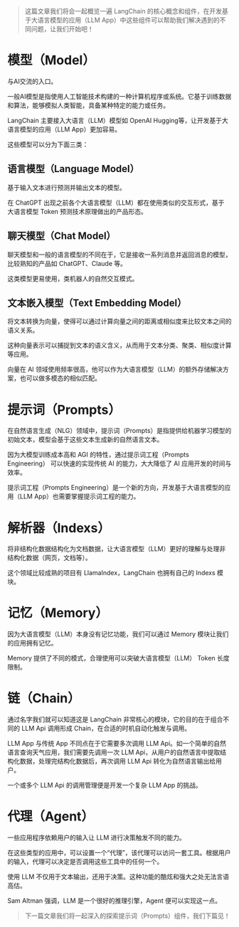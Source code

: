 > 这篇文章我们将会一起概览一遍 LangChain 的核心概念和组件，在开发基于大语言模型的应用（LLM App）中这些组件可以帮助我们解决遇到的不同问题，让我们开始吧！

# 模型（Model）

与AI交流的入口。

一般AI模型是指使用人工智能技术构建的一种计算机程序或系统。它基于训练数据和算法，能够模拟人类智能，具备某种特定的能力或任务。

LangChain 主要接入大语言（LLM）模型如 OpenAI Hugging等，让开发基于大语言模型的应用（LLM App）更加容易。

这些模型可以分为下面三类：

## 语言模型（Language Model）

基于输入文本进行预测并输出文本的模型。

在 ChatGPT 出现之前各个大语言模型（LLM）都在使用类似的交互形式，基于 大语言模型 Token 预测技术原理做出的产品形态。

## 聊天模型（Chat Model）

聊天模型和一般的语言模型的不同在于，它是接收一系列消息并返回消息的模型，比较熟知的产品如 ChatGPT、Claude 等。

这类模型更易使用，类机器人的自然交互模式。

## 文本嵌入模型（Text Embedding Model）

将文本转换为向量，使得可以通过计算向量之间的距离或相似度来比较文本之间的语义关系。

这种向量表示可以捕捉到文本的语义含义，从而用于文本分类、聚类、相似度计算等应用。

向量在 AI 领域使用频率很高，他可以作为大语言模型（LLM）的额外存储解决方案，也可以做多模态的相似匹配。

# 提示词（Prompts）

在自然语言生成（NLG）领域中，提示词（Prompts）是指提供给机器学习模型的初始文本，模型会基于这些文本生成新的自然语言文本。

因为大模型训练成本高和 AGI 的特性，通过提示词工程（Prompts Engineering） 可以快速的实现传统 AI 的能力，大大降低了 AI 应用开发的时间与效率。

提示词工程（Prompts Engineering）是一个新的方向，开发基于大语言模型的应用（LLM App）也需要掌握提示词工程的能力。

# 解析器（Indexs）

将非结构化数据结构化为文档数据，让大语言模型（LLM）更好的理解与处理非结构化数据（网页，文档等）。

这个领域比较成熟的项目有 LlamaIndex，LangChain 也拥有自己的 Indexs 模块。

# 记忆（Memory）

因为大语言模型（LLM）本身没有记忆功能，我们可以通过 Memory 模块让我们的应用拥有记忆。

Memory 提供了不同的模式，合理使用可以突破大语言模型（LLM） Token 长度限制。

# 链（Chain）

通过名字我们就可以知道这是 LangChain 非常核心的模块，它的目的在于组合不同的 LLM Api 调用形成 Chain，在合适的时机自动化触发与调用。

LLM App 与传统 App 不同点在于它需要多次调用 LLM Api。如一个简单的自然语言查询天气应用，我们需要先调用一次 LLM Api，从用户的自然语言中提取结构化数据，处理完结构化数据后，再次调用 LLM Api 转化为自然语言输出给用户。

一个或多个 LLM Api 的调用管理便是开发一个复杂 LLM App 的挑战。

# 代理（Agent）

一些应用程序依赖用户的输入让 LLM 进行决策触发不同的能力。

在这些类型的应用中，可以设置一个“代理”，该代理可以访问一套工具。根据用户的输入，代理可以决定是否调用这些工具中的任何一个。

使用 LLM 不仅用于文本输出，还用于决策。这种功能的酷炫和强大之处无法言语高估。

Sam Altman 强调，LLM 是一个很好的推理引擎，Agent 便可以实现这一点。

> 下一篇文章我们将一起深入的探索提示词（Prompts）组件，我们下篇见！
